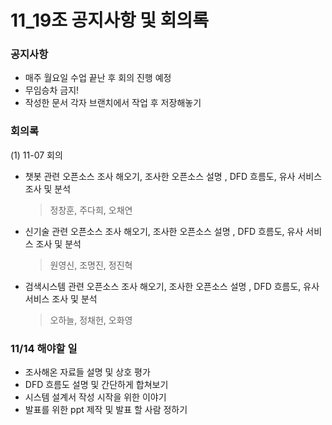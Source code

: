 # 11_19조 공지사항 및 회의록   
    
### 공지사항    
- 매주 월요일 수업 끝난 후 회의 진행 예정
- 무임승차 금지!    
- 작성한 문서 각자 브랜치에서 작업 후 저장해놓기
    


### 회의록 

(1) 11-07 회의    
- 챗봇 관련 오픈소스 조사 해오기, 조사한 오픈소스 설명 , DFD 흐름도, 유사 서비스 조사 및 분석    
  > 정창훈, 주다희, 오채연   
- 신기술 관련 오픈소스 조사 해오기, 조사한 오픈소스 설명 , DFD 흐름도, 유사 서비스 조사 및 분석   
  > 원영신, 조명진, 정진혁   
- 검색시스템 관련 오픈소스 조사 해오기, 조사한 오픈소스 설명 , DFD 흐름도, 유사 서비스 조사 및 분석       
  > 오하늘, 정채헌, 오화영
 
 
 ### 11/14 해야할 일   
 - 조사해온 자료들 설명 및 상호 평가    
 - DFD 흐름도 설명 및 간단하게 합쳐보기  
 - 시스템 설계서 작성 시작을 위한 이야기        
 - 발표를 위한 ppt 제작 및 발표 할 사람 정하기      
 
 


